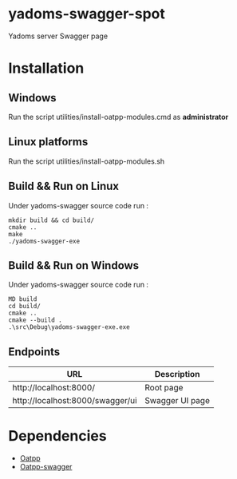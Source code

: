 # yadoms-swagger-spot
Yadoms server Swagger page
# Installation
## Windows
Run the script utilities/install-oatpp-modules.cmd as **administrator**

## Linux platforms
Run the script utilities/install-oatpp-modules.sh

## Build && Run on Linux
Under yadoms-swagger source code run : 
```
mkdir build && cd build/
cmake ..
make
./yadoms-swagger-exe
```

## Build && Run on Windows
Under yadoms-swagger source code run : 
```
MD build
cd build/
cmake ..
cmake --build .
.\src\Debug\yadoms-swagger-exe.exe
```

## Endpoints 

|URL|Description|
|---|---|
|http://localhost:8000/ | Root page |
|http://localhost:8000/swagger/ui | Swagger UI page |

# Dependencies
- [Oatpp](https://github.com/oatpp/oatpp)
- [Oatpp-swagger](https://github.com/oatpp/oatpp-swagger)
